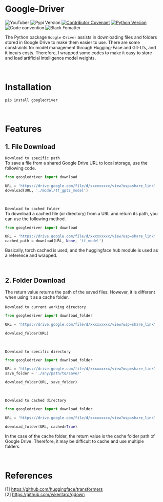 # Google-Driver
![YouTuber](https://img.shields.io/badge/pypi-googledriver-blue)
![Pypi Version](https://img.shields.io/pypi/v/googledriver.svg)
[![Contributor Covenant](https://img.shields.io/badge/contributor%20covenant-v2.0%20adopted-black.svg)](code_of_conduct.md)
[![Python Version](https://img.shields.io/badge/python-3.6%2C3.7%2C3.8-black.svg)](code_of_conduct.md)
![Code convention](https://img.shields.io/badge/code%20convention-pep8-black)
![Black Fomatter](https://img.shields.io/badge/code%20style-black-000000.svg)

The Python package `Google-Driver` assists in downloading files and folders stored in Google Drive to make them easier to use. There are some constraints for model management through Hugging-Face and Git-Lfs, and it incurs costs. Therefore, I wrapped some codes to make it easy to store and load artificial intelligence model weights.

<br>

# Installation
```
pip install googledriver
```

<br>

# Features
## 1. File Download
`Download to specific path` <br>
To save a file from a shared Google Drive URL to local storage, use the following code.
```python
from googledriver import download

URL = 'https://drive.google.com/file/d/xxxxxxxxx/view?usp=share_link'
download(URL, './model/tf_gpt2_model')
```

<br>

`Download to cached folder` <br>
To download a cached file (or directory) from a URL and return its path, you can use the following method.

```python
from googledriver import download

URL = 'https://drive.google.com/file/d/xxxxxxxxx/view?usp=share_link'
cached_path = download(URL, None, 'tf_model')
```
Basically, torch cached is used, and the huggingface hub module is used as a reference and wrapped.

<br>

## 2. Folder Download
The return value returns the path of the saved files. However, it is different when using it as a cache folder. <br><br>
`Download to current working directory` <br>
```python
from googledriver import download_folder

URL = 'https://drive.google.com/file/d/xxxxxxxxx/view?usp=share_link'

download_folder(URL)
```
<Br>

`Download to specific directory` <br>
```python
from googledriver import download_folder

URL = 'https://drive.google.com/file/d/xxxxxxxxx/view?usp=share_link'
save_folder = './any/path/to/save/'

download_folder(URL, save_folder)
```

<br>

`Download to cached directory` <br>
```python
from googledriver import download_folder

URL = 'https://drive.google.com/file/d/xxxxxxxxx/view?usp=share_link'

download_folder(URL, cached=True)
```
In the case of the cache folder, the return value is the cache folder path of Google Drive. Therefore, it may be difficult to cache and use multiple folders.


<br>

# References
[1] https://github.com/huggingface/transformers <br>
[2] https://github.com/wkentaro/gdown
